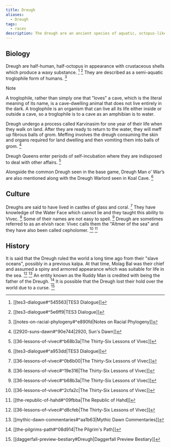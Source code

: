 ```yaml
---
title: Dreugh
aliases:
  - Dreugh
tags:
  - races
description: The dreugh are an ancient species of aquatic, octopus-like beastfolk, commonly hunted for their hide and the wax scraped from their shells.
---
```

## Biology
Dreugh are half-human, half-octopus in appearance with crustaceous shells which produce a waxy substance. [^1] [^2] They are described as a semi-aquatic troglophile form of humans. [^3] 

> [!Note]
> A troglophile, rather than simply one that "loves" a cave, which is the literal meaning of its name, is a cave-dwelling animal that does not live entirely in the dark. A troglophile is an organism that can live all its life either inside or outside a cave, so a troglophile is to a cave as an amphibian is to water.

Dreugh undergo a process called Karvinasim for one year of their life when they walk on land. After they are ready to return to the water, they will meff up fibrous balls of grom. Meffing involves the dreugh consuming the skin and organs required for land dwelling and then vomiting them into balls of grom. [^4]

Dreugh Queens enter periods of self-incubation where they are indisposed to deal with other affairs. [^5]

Alongside the common Dreugh seen in the base game, Dreugh Man o’ War’s are also mentioned along with the Dreugh Warlord seen in Koal Cave. [^6]
## Culture
Dreughs are said to have lived in castles of glass and coral. [^7] They have knowledge of the Water Face which cannot lie and they taught this ability to Vivec. [^8] Some of their names are not easy to spell. [^9] Dreugh are sometimes referred to as an elvish race: Vivec calls them the "Altmer of the sea" and they have also been called cepholomer. [^10] [^11]
## History
It is said that the Dreugh ruled the world a long time ago from their "slave oceans", possibly in a previous kalpa. At that time, Molag Bal was their chief and assumed a spiny and armored appearance which was suitable for life in the sea. [^12] [^13] An entity known as the Ruddy Man is credited with being the father of the Dreugh. [^14] It is possible that the Dreugh lost their hold over the world due to a curse. [^15] 

[^1]: [[tes3-dialogue#^545563|TES3 Dialogue]]
[^2]: [[tes3-dialogue#^5e6ff9|TES3 Dialogue]]
[^3]: [[notes-on-racial-phylogeny#^e890fd|Notes on Racial Phylogeny]]
[^4]: [[2920-suns-dawn#^90e744|2920, Sun's Dawn]]
[^5]: [[36-lessons-of-vivec#^b68b3a|The Thirty-Six Lessons of Vivec]]
[^6]: [[tes3-dialogue#^a953dd|TES3 Dialogue]]
[^7]: [[36-lessons-of-vivec#^0b6b00|The Thirty-Six Lessons of Vivec]]
[^8]: [[36-lessons-of-vivec#^19e316|The Thirty-Six Lessons of Vivec]]
[^9]: [[36-lessons-of-vivec#^b68b3a|The Thirty-Six Lessons of Vivec]]
[^10]: [[36-lessons-of-vivec#^2cfa2c|The Thirty-Six Lessons of Vivec]]
[^11]: [[the-republic-of-hahd#^09fbba|The Republic of Hahd]]
[^12]: [[36-lessons-of-vivec#^d8cfeb|The Thirty-Six Lessons of Vivec]]
[^13]: [[mythic-dawn-commentaries#^aa1b63|Mythic Dawn Commentaries]]
[^14]: [[the-pilgrims-path#^08d914|The Pilgrim's Path]]
[^15]: [[daggerfall-preview-bestiary#Dreugh|Daggerfall Preview Bestiary]]